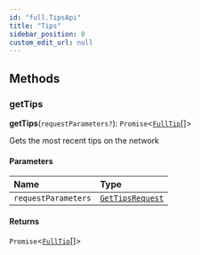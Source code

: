 ```yaml
---
id: "full.TipsApi"
title: "Tips"
sidebar_position: 0
custom_edit_url: null
---
```


## Methods

### getTips

**getTips**(`requestParameters?`): `Promise`<[`FullTip`](../interfaces/full.FullTip.md)[]\>

Gets the most recent tips on the network

#### Parameters

| Name | Type |
| :------ | :------ |
| `requestParameters` | [`GetTipsRequest`](../interfaces/full.GetTipsRequest.md) |

#### Returns

`Promise`<[`FullTip`](../interfaces/full.FullTip.md)[]\>
